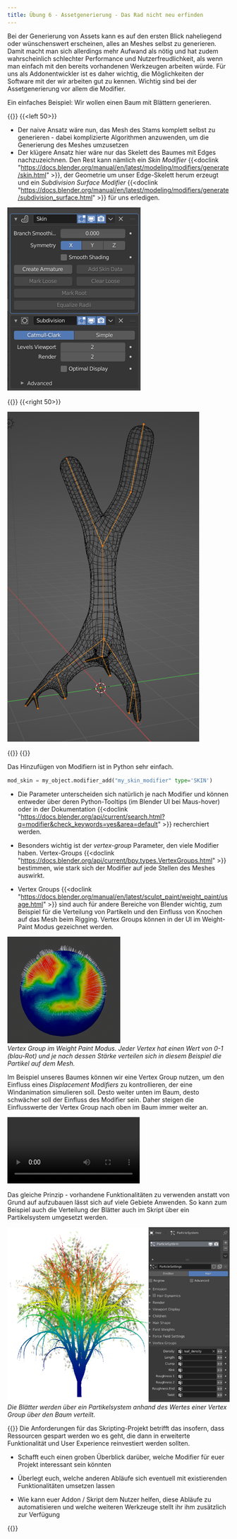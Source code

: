 ```yaml
---
title: Übung 6 - Assetgenerierung - Das Rad nicht neu erfinden
---
```


Bei der Generierung von Assets kann es auf den ersten Blick naheliegend oder wünschenswert erscheinen, alles an Meshes selbst zu generieren. Damit macht man sich allerdings mehr Aufwand als nötig und hat zudem wahrscheinlich schlechter Performance und Nutzerfreudlichkeit, als wenn man einfach mit den bereits vorhandenen Werkzeugen arbeiten würde. Für uns als Addonentwickler ist es daher wichtig, die Möglichkeiten der Software mit der wir arbeiten gut zu kennen. Wichtig sind bei der Assetgenerierung vor allem die Modifier.

Ein einfaches Beispiel: Wir wollen einen Baum mit Blättern generieren.


{{<twoculumn>}}
{{<left 50>}}
- Der naive Ansatz wäre nun, das Mesh des Stams komplett selbst zu generieren - dabei komplizierte Algorithmen anzuwenden, um die Generierung des Meshes umzusetzen
- Der klügere Ansatz hier wäre nur das Skelett des Baumes mit Edges nachzuzeichnen. Den Rest kann nämlich ein *Skin Modifier* {{<doclink "https://docs.blender.org/manual/en/latest/modeling/modifiers/generate/skin.html" >}}, der Geometrie um unser Edge-Skelett herum erzeugt und ein *Subdivision Surface Modifier* {{<doclink "https://docs.blender.org/manual/en/latest/modeling/modifiers/generate/subdivision_surface.html" >}} für uns erledigen.

![tree_mods](img/mods.png)

{{</left>}}
{{<right 50>}}

![tree_mods](img/tree_mods.png)

{{</right>}}
{{</twoculumn>}}

Das Hinzufügen von Modifiern ist in Python sehr einfach. 

```python
mod_skin = my_object.modifier_add("my_skin_modifier" type='SKIN')
```

- Die Parameter unterscheiden sich natürlich je nach Modifier und können entweder über deren Python-Tooltips (im Blender UI bei Maus-hover) oder in der Dokumentation {{<doclink "https://docs.blender.org/api/current/search.html?q=modifier&check_keywords=yes&area=default" >}} recherchiert werden. 


- Besonders wichtig ist der *vertex-group* Parameter, den viele Modifier haben. Vertex-Groups {{<doclink "https://docs.blender.org/api/current/bpy.types.VertexGroups.html" >}} bestimmen, wie stark sich der Modifier auf jede Stellen des Meshes auswirkt.

- Vertex Groups {{<doclink "https://docs.blender.org/manual/en/latest/sculpt_paint/weight_paint/usage.html" >}} sind auch für andere Bereiche von Blender wichtig, zum Beispiel für die Verteilung von Partikeln und den Einfluss von Knochen auf das Mesh beim Rigging. Vertex Groups können in der UI im Weight-Paint Modus gezeichnet werden.

![vgroup](img/vgroup.png)<br>*Vertex Group im Weight Paint Modus. Jeder Vertex hat einen Wert von 0-1 (blau-Rot) und je nach dessen Stärke verteilen sich in diesem Beispiel die Partikel auf dem Mesh.*

Im Beispiel unseres Baumes können wir eine Vertex Group nutzen, um den Einfluss eines *Displacement Modifiers* zu kontrollieren, der eine Windanimation simulieren soll. Desto weiter unten im Baum, desto schwächer soll der Einfluss des Modifier sein. Daher steigen die Einflusswerte der Vertex Group nach oben im Baum immer weiter an.

<video src="img/displacement.mp4" autoplay loop></video>

Das gleiche Prinzip - vorhandene Funktionalitäten zu verwenden anstatt von Grund auf aufzubauen lässt sich auf viele Gebiete Anwenden. So kann zum Beispiel auch die Verteilung der Blätter auch im Skript über ein Partikelsystem umgesetzt werden. 

![tree_mods](img/leafes.png)<br>
*Die Blätter werden über ein Partikelsystem anhand des Wertes einer Vertex Group über den Baum verteilt.*


{{<todo>}}
Die Anforderungen für das Skripting-Projekt betrifft das insofern, dass Ressourcen gespart werden wo es geht, die dann in erweiterte Funktionalität und User Experience reinvestiert werden sollten.

- Schafft euch einen groben Überblick darüber, welche Modifier für euer Projekt interessant sein könnten

- Überlegt euch, welche anderen Abläufe sich eventuell mit existierenden Funktionalitäten umsetzen lassen

- Wie kann euer Addon / Skript dem Nutzer helfen, diese Abläufe zu automatisieren und welche weiteren Werkzeuge stellt ihr ihm zusätzlich zur Verfügung

{{</todo>}}